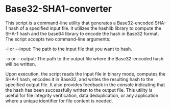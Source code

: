 # Base32-SHA1-converter

This script is a command-line utility that generates a Base32-encoded SHA-1 hash of a specified input file. It utilizes the hashlib library to compute the SHA-1 hash and the base64 library to encode the hash in Base32 format. The script accepts two command-line arguments:

-i or --input: The path to the input file that you want to hash.

-o or --output: The path to the output file where the Base32-encoded hash will be written.

Upon execution, the script reads the input file in binary mode, computes the SHA-1 hash, encodes it in Base32, and writes the resulting hash to the specified output file. It also provides feedback in the console indicating that the hash has been successfully written to the output file. This utility is useful for file integrity verification, data deduplication, or any application where a unique identifier for file content is needed.
